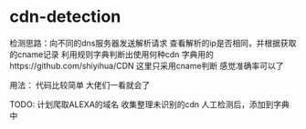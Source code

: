 # cdn-detection
检测思路：向不同的dns服务器发送解析请求 查看解析的ip是否相同，并根据获取的cname记录 利用规则字典判断出使用何种cdn
字典用的https://github.com/shiyihua/CDN 这里只采用cname判断 感觉准确率可以了



用法：
代码比较简单 大佬们一看就会了

TODO:
计划爬取ALEXA的域名 收集整理未识别的cdn 人工检测后，添加到字典中

